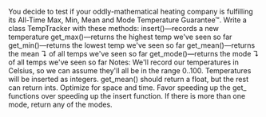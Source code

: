 You decide to test if your oddly-mathematical heating company is fulfilling its All-Time Max, Min, Mean and Mode Temperature Guarantee™.
Write a class TempTracker with these methods:
insert()—records a new temperature
get_max()—returns the highest temp we've seen so far
get_min()—returns the lowest temp we've seen so far
get_mean()—returns the mean ↴ of all temps we've seen so far
get_mode()—returns the mode ↴ of all temps we've seen so far
Notes:
We'll record our temperatures in Celsius, so we can assume they'll all be in the range 0..100.
Temperatures will be inserted as integers. get_mean() should return a float, but the rest can return ints.
Optimize for space and time. Favor speeding up the get_ functions over speeding up the insert function.
If there is more than one mode, return any of the modes.
